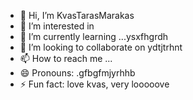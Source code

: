 - 👋 Hi, I’m KvasTarasMarakas
- 👀 I’m interested in
- 🌱 I’m currently learning ...ysxfhgrdh
- 💞️ I’m looking to collaborate on ydtjtrhnt
- 📫 How to reach me ...
- 😄 Pronouns: .gfbgfmjyrhhb
- ⚡ Fun fact: love kvas, very looooove
<!---
KvasTarasMarakas/KvasTarasMarakas is a ✨ special ✨ repository because its `README.md` (this file) appears on your GitHub profile.
You can click the Preview link to take a look at your changes.
---
